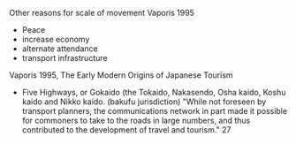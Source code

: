 Other reasons for scale of movement Vaporis 1995
- Peace
- increase economy
- alternate attendance
- transport infrastructure

Vaporis 1995, The Early Modern Origins of Japanese Tourism
- Five Highways, or Gokaido (the Tokaido, Nakasendo, Osha kaido, Koshu kaido and Nikko kaido. (bakufu jurisdiction)
	"While not foreseen by transport planners, the communications network in part made it possible for commoners to take to the roads in large numbers, and thus contributed to the development of travel and tourism." 27